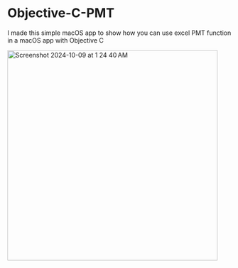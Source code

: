 # Objective-C-PMT
I made this simple macOS app to show how you can use excel PMT function in a macOS app with Objective C


<img width="473" alt="Screenshot 2024-10-09 at 1 24 40 AM" src="https://github.com/user-attachments/assets/c2022494-fcc9-4966-8b9a-d6ccbc7d7aab">
